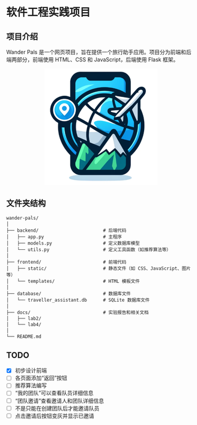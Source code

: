 # 软件工程实践项目
## 项目介绍
Wander Pals 是一个网页项目，旨在提供一个旅行助手应用。项目分为前端和后端两部分，前端使用 HTML、CSS 和 JavaScript，后端使用 Flask 框架。
<p align="center">
  <img src="frontend/static/images/logo.png" alt="Wander Pals Logo" style="width: 300px; height: auto;">
</p>

## 文件夹结构
```
wander-pals/
│
├── backend/                        # 后端代码
│   ├── app.py                      # 主程序
│   ├── models.py                   # 定义数据库模型
│   └── utils.py                    # 定义工具函数（如推荐算法等）
│
├── frontend/                       # 前端代码
│   ├── static/                     # 静态文件（如 CSS、JavaScript、图片等）
│   └── templates/                  # HTML 模板文件
│
├── database/                       # 数据库文件
│   └── traveller_assistant.db      # SQLite 数据库文件
│
├── docs/                           # 实验报告和相关文档
│   ├── lab2/
│   └── lab4/
│
└── README.md

```

## TODO
- [x] 初步设计前端
- [ ] 各页面添加“返回”按钮
- [ ] 推荐算法编写
- [ ] “我的团队”可以查看队员详细信息
- [ ] “团队邀请”查看邀请人和团队详细信息
- [ ] 不是只能在创建团队后才能邀请队员
- [ ] 点击邀请后按钮变灰并显示已邀请